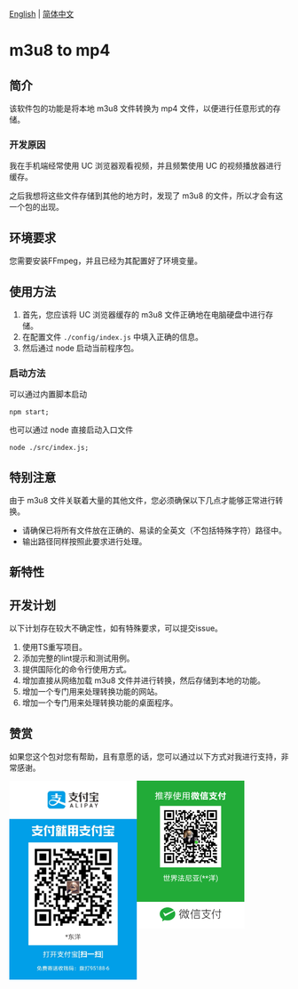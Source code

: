 [English](./README.md) | [简体中文](./README.zh-CN.md)

# m3u8 to mp4

## 简介

该软件包的功能是将本地 m3u8 文件转换为 mp4 文件，以便进行任意形式的存储。

### 开发原因

我在手机端经常使用 UC 浏览器观看视频，并且频繁使用 UC 的视频播放器进行缓存。

之后我想将这些文件存储到其他的地方时，发现了 m3u8 的文件，所以才会有这一个包的出现。

## 环境要求

您需要安装FFmpeg，并且已经为其配置好了环境变量。

## 使用方法

1. 首先，您应该将 UC 浏览器缓存的 m3u8 文件正确地在电脑硬盘中进行存储。
2. 在配置文件 `./config/index.js` 中填入正确的信息。
3. 然后通过 node 启动当前程序包。

### 启动方法

可以通过内置脚本启动

```shell
npm start;
```

也可以通过 node 直接启动入口文件

```shell
node ./src/index.js;
```



## 特别注意

由于 m3u8 文件关联着大量的其他文件，您必须确保以下几点才能够正常进行转换。

- 请确保已将所有文件放在正确的、易读的全英文（不包括特殊字符）路径中。
- 输出路径同样按照此要求进行处理。

## 新特性

## 开发计划

以下计划存在较大不确定性，如有特殊要求，可以提交issue。

1. 使用TS重写项目。
2. 添加完整的lint提示和测试用例。
3. 提供国际化的命令行使用方式。
4. 增加直接从网络加载 m3u8 文件并进行转换，然后存储到本地的功能。
5. 增加一个专门用来处理转换功能的网站。
6. 增加一个专门用来处理转换功能的桌面程序。

## 赞赏

如果您这个包对您有帮助，且有意愿的话，您可以通过以下方式对我进行支持，非常感谢。

<div style='position:relative;'>
<img src="./assets/ali.jpg" alt="支付宝" style="zoom:35%;display:inline;float: left" />
<img src="./assets/wechat.png" alt="微信" style="zoom:26%;display:inline;flex: 1;float:left;" />
<div style='clear: both' />
</div>
